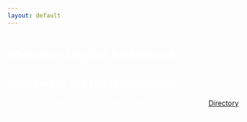 ```yaml
---
layout: default
---
```

<head>
 <link rel="shortcut icon" type="image/x-icon" href="favicon.ico?">
</head>

<h1> <span style="color:white">Menace Digital Notebook</span> </h1>
<body text="#ffffff" link="#ff0000" vlink="#ff0000" alink="#ff0000">
<h2 style="color:white"> Welcome to our Digital Notebook! </h2>
    <p> This is just the home page, Notebook entries can be found in <a href="Directory">Directory</a> page and team profiles will be in the About Page </p>

